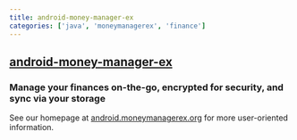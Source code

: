 ```yaml
---
title: android-money-manager-ex
categories: ['java', 'moneymanagerex', 'finance']
---
```

## [android-money-manager-ex](https://github.com/moneymanagerex/android-money-manager-ex)

### Manage your finances on-the-go, encrypted for security, and sync via your storage


See our homepage at [android.moneymanagerex.org](http://android.moneymanagerex.org/) for more user-oriented information.
